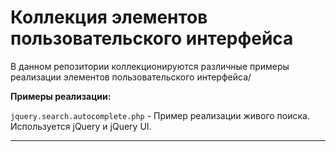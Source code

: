 # Коллекция элементов пользовательского интерфейса
В данном репозитории коллекционируются различные примеры реализации элементов пользовательского интерфейса/

**Примеры реализации:**

`jquery.search.autocomplete.php` - Пример реализации живого поиска. Используется jQuery и jQuery UI.
- - -
